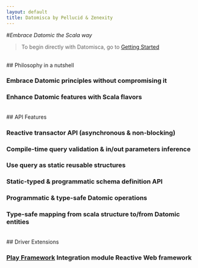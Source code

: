 ```yaml
---
layout: default
title: Datomisca by Pellucid & Zenexity
---
```


#_Embrace Datomic the Scala way_

> To begin directly with Datomisca, go to [Getting Started](doc/getstarted.html)

<br/>
## Philosophy in a nutshell

### <i class="icon-circle-arrow-right"> </i>Embrace Datomic principles without compromising it<a href="doc/philosophy.html#philosophy-embrace" class="icon-after icon-external-link"> </a>
### <i class="icon-circle-arrow-right"> </i>Enhance Datomic features with Scala flavors<a href="doc/philosophy.html#philosophy-enhance" class="icon-after icon-external-link"> </a>

<br/>
## API Features

### <i class="icon-circle-arrow-right"> </i>Reactive transactor API (asynchronous & non-blocking)<a href="doc/features.html#features-reactive" class="icon-after icon-external-link"> </a>

### <i class="icon-circle-arrow-right"> </i>Compile-time query validation & in/out parameters inference<a href="doc/features.html#features-compilequeries" class="icon-after icon-external-link"> </a>

### <i class="icon-circle-arrow-right"> </i>Use query as static reusable structures<a href="doc/features.html#features-staticqueries" class="icon-after icon-external-link"> </a>

### <i class="icon-circle-arrow-right"> </i>Static-typed & programmatic schema definition API<a href="doc/features.html#features-schema" class="icon-after icon-external-link"> </a>

### <i class="icon-circle-arrow-right"> </i>Programmatic & type-safe Datomic operations<a href="doc/features.html#features-ops" class="icon-after icon-external-link"> </a>

### <i class="icon-circle-arrow-right"> </i>Type-safe mapping from scala structure to/from Datomic entities<a href="doc/features.html#features-mapping" class="icon-after icon-external-link"> </a>

<br/>
## Driver Extensions

### <i class="icon-circle-arrow-right"> </i><a href="http://www.playframework.org">Play Framework</a> Integration module Reactive Web framework<a href="doc/philosophy.html#reactive" class="icon-after icon-external-link"> </a>


